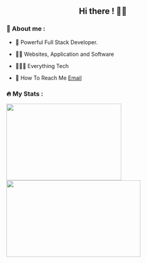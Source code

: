 <h2 align="center"> Hi there ! 👋🏽 </h2>



### :guard: About me : 



- 👾 Powerful Full Stack Developer.



- 💪🏽 Websites, Application and Software



- 🙇🏻‍♂️ Everything Tech

- 📧 How To Reach Me <a href="mailto:jaintushar801@gmail.com">Email</a> 


### 🔥 My Stats : 





<img width=300 height=200 align="left" src="https://github-readme-stats.vercel.app/api/top-langs/?username=tushar801&show_icons=true&theme=radical&layout=compact" />



<img width=350 height=200 align="center" src="https://github-readme-streak-stats.herokuapp.com/?user=tushar801&theme=dracula" />
